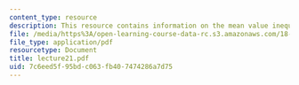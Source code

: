 ```yaml
---
content_type: resource
description: This resource contains information on the mean value inequality.
file: /media/https%3A/open-learning-course-data-rc.s3.amazonaws.com/18-152-introduction-to-partial-differential-equations-fall-2005/7c6eed5f95bdc063fb407474286a7d75_lecture21.pdf
file_type: application/pdf
resourcetype: Document
title: lecture21.pdf
uid: 7c6eed5f-95bd-c063-fb40-7474286a7d75
---
```

